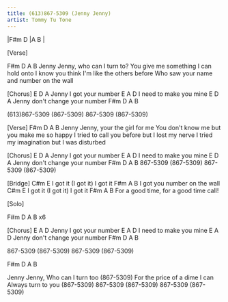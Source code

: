 ```yaml
---
title: (613)867-5309 (Jenny Jenny)
artist: Tommy Tu Tone
---
```

|F#m D |A B |

[Verse]

F#m D A B
Jenny Jenny, who can I turn to?
You give me something I can hold onto
I know you think I'm like the others before
Who saw your name and number on the wall

[Chorus]
E D A
Jenny I got your number
E A D
I need to make you mine
E D A
Jenny don't change your number
F#m D A B

(613)867-5309 (867-5309)
867-5309 (867-5309)

[Verse]
F#m D A B
Jenny Jenny, your the girl for me
You don't know me but you make me so happy
I tried to call you before but I lost my nerve
I tried my imagination but I was disturbed

[Chorus]
E D A
Jenny I got your number
E A D
I need to make you mine
E D A
Jenny don't change your number
F#m D A B
867-5309 (867-5309)
867-5309 (867-5309)

[Bridge]
C#m E
I got it (I got it) I got it
F#m A B
I got you number on the wall
C#m E
I got it (I got it) I got it
F#m A B
For a good time, for a good time call!

[Solo]

F#m D A B x6

[Chorus]
E A D
Jenny I got your number
E A D
I need to make you mine
E A D
Jenny don't change your number
F#m D A B

867-5309 (867-5309)
867-5309 (867-5309)

F#m D A B

Jenny Jenny, Who can I turn too
(867-5309)
For the price of a dime I can Always turn to you
(867-5309)
867-5309 (867-5309)
867-5309 (867-5309)
